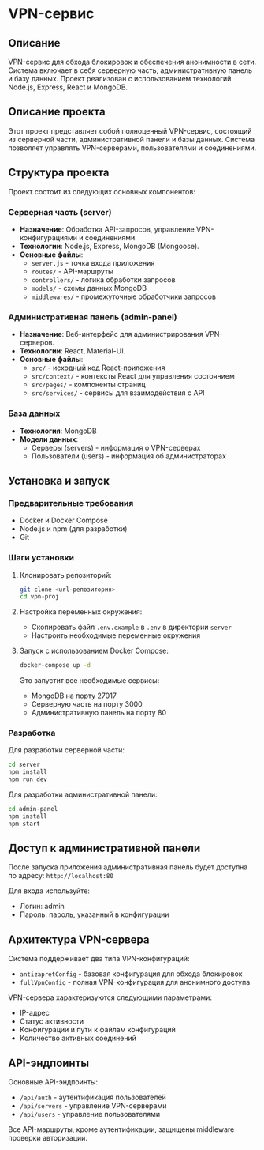 # VPN-сервис

## Описание
VPN-сервис для обхода блокировок и обеспечения анонимности в сети. Система включает в себя серверную часть, административную панель и базу данных. 
Проект реализован с использованием технологий Node.js, Express, React и MongoDB.

## Описание проекта
Этот проект представляет собой полноценный VPN-сервис, состоящий из серверной части, административной панели и базы данных. Система позволяет управлять VPN-серверами, пользователями и соединениями.

## Структура проекта
Проект состоит из следующих основных компонентов:

### Серверная часть (server)
- **Назначение**: Обработка API-запросов, управление VPN-конфигурациями и соединениями.
- **Технологии**: Node.js, Express, MongoDB (Mongoose).
- **Основные файлы**:
  - `server.js` - точка входа приложения
  - `routes/` - API-маршруты
  - `controllers/` - логика обработки запросов
  - `models/` - схемы данных MongoDB
  - `middlewares/` - промежуточные обработчики запросов

### Административная панель (admin-panel)
- **Назначение**: Веб-интерфейс для администрирования VPN-серверов.
- **Технологии**: React, Material-UI.
- **Основные файлы**:
  - `src/` - исходный код React-приложения
  - `src/context/` - контексты React для управления состоянием
  - `src/pages/` - компоненты страниц
  - `src/services/` - сервисы для взаимодействия с API

### База данных
- **Технология**: MongoDB
- **Модели данных**:
  - Серверы (servers) - информация о VPN-серверах
  - Пользователи (users) - информация об администраторах

## Установка и запуск

### Предварительные требования
- Docker и Docker Compose
- Node.js и npm (для разработки)
- Git

### Шаги установки

1. Клонировать репозиторий:
   ```bash
   git clone <url-репозитория>
   cd vpn-proj
   ```

2. Настройка переменных окружения:
   - Скопировать файл `.env.example` в `.env` в директории `server`
   - Настроить необходимые переменные окружения

3. Запуск с использованием Docker Compose:
   ```bash
   docker-compose up -d
   ```

   Это запустит все необходимые сервисы:
   - MongoDB на порту 27017
   - Серверную часть на порту 3000
   - Административную панель на порту 80

### Разработка

Для разработки серверной части:
```bash
cd server
npm install
npm run dev
```

Для разработки административной панели:
```bash
cd admin-panel
npm install
npm start
```

## Доступ к административной панели

После запуска приложения административная панель будет доступна по адресу: `http://localhost:80`

Для входа используйте:
- Логин: admin
- Пароль: пароль, указанный в конфигурации

## Архитектура VPN-сервера

Система поддерживает два типа VPN-конфигураций:
- `antizapretConfig` - базовая конфигурация для обхода блокировок
- `fullVpnConfig` - полная VPN-конфигурация для анонимного доступа

VPN-сервера характеризуются следующими параметрами:
- IP-адрес
- Статус активности
- Конфигурации и пути к файлам конфигураций
- Количество активных соединений

## API-эндпоинты

Основные API-эндпоинты:
- `/api/auth` - аутентификация пользователей
- `/api/servers` - управление VPN-серверами
- `/api/users` - управление пользователями

Все API-маршруты, кроме аутентификации, защищены middleware проверки авторизации. 